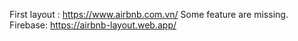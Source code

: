 First layout : https://www.airbnb.com.vn/
Some feature are missing.
Firebase: https://airbnb-layout.web.app/
